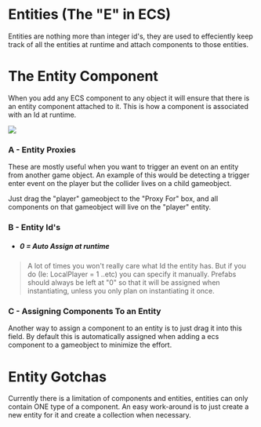 # Entities (The "E" in ECS)
Entities are nothing more than integer id's, they are used to effeciently keep track of all the entities at runtime and attach components to those entities.

# The Entity Component
When you add any ECS component to any object it will ensure that there is an entity component attached to it.  This is how a component is associated with an Id at runtime.

![](http://i.imgur.com/MePCLEc.png)

### A - Entity Proxies
These are mostly useful when you want to trigger an event on an entity from another game object.
An example of this would be detecting a trigger enter event on the player but the collider lives on a child gameobject.

Just drag the "player" gameobject to the "Proxy For" box, and all components on that gameobject will live on the "player" entity.

### B - Entity Id's
- ##### 0 = Auto Assign at runtime
> A lot of times you won't really care what Id the entity has.  But if you do (Ie: LocalPlayer = 1 ..etc) you can specify it manually.  Prefabs should always be left at "0" so that it will be assigned when instantiating, unless you only plan on instantiating it once.

### C - Assigning Components To an Entity
Another way to assign a component to an entity is to just drag it into this field.  By default this is automatically assigned when adding a ecs component to a gameobject to minimize the effort.


# Entity Gotchas
Currently there is a limitation of components and entities, entities can only contain ONE type of a component.  An easy work-around is to just create a new entity for it and create a collection when necessary.
